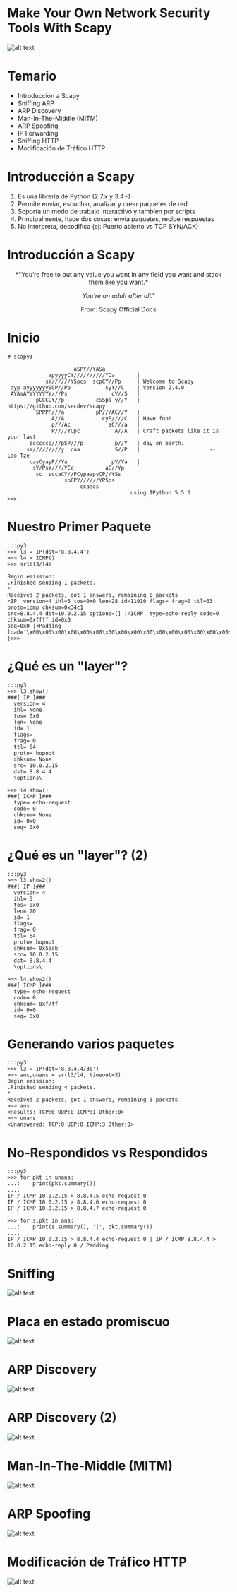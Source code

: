 # Make Your Own Network Security Tools With Scapy

![alt text](background.jpeg)

# Temario

- Introducción a Scapy
- Sniffing ARP
- ARP Discovery
- Man-In-The-Middle (MITM)
- ARP Spoofing
- IP Forwarding
- Sniffing HTTP
- Modificación de Tráfico HTTP


# Introducción a Scapy

1. Es una librería de Python (2.7.x y 3.4+)
2. Permite enviar, escuchar, analizar y crear paquetes de red
3. Soporta un modo de trabajo interactivo y tambíen por scripts
4. Principalmente, hace dos cosas: envía paquetes, recibe respuestas
5. No interpreta, decodifica (ej: Puerto abierto vs TCP SYN/ACK)

# Introducción a Scapy

<div align="center">
*"You’re free to put any value you want in any field you want and stack them like you want.*

*You’re an adult after all."*

From: Scapy Official Docs
</div>

# Inicio

    # scapy3
                                          
                         aSPY//YASa       
                 apyyyyCY//////////YCa       |
                sY//////YSpcs  scpCY//Pp     | Welcome to Scapy
     ayp ayyyyyyySCP//Pp           syY//C    | Version 2.4.0
     AYAsAYYYYYYYY///Ps              cY//S   |
             pCCCCY//p          cSSps y//Y   | https://github.com/secdev/scapy
             SPPPP///a          pP///AC//Y   |
                  A//A            cyP////C   | Have fun!
                  p///Ac            sC///a   |
                  P////YCpc           A//A   | Craft packets like it is your last
           scccccp///pSP///p          p//Y   | day on earth.
          sY/////////y  caa           S//P   |                      -- Lao-Tze
           cayCyayP//Ya              pY/Ya   |
            sY/PsY////YCc          aC//Yp 
             sc  sccaCY//PCypaapyCP//YSs  
                      spCPY//////YPSps    
                           ccaacs         
                                           using IPython 5.5.0
    >>>                                                              

# Nuestro Primer Paquete

    :::py3
    >>> l3 = IP(dst='8.8.4.4')
    >>> l4 = ICMP()
    >>> sr1(l3/l4)

    Begin emission:
    .Finished sending 1 packets.
    *
    Received 2 packets, got 1 answers, remaining 0 packets
    <IP  version=4 ihl=5 tos=0x0 len=28 id=11010 flags= frag=0 ttl=63 proto=icmp chksum=0x34c1
    src=8.8.4.4 dst=10.0.2.15 options=[] |<ICMP  type=echo-reply code=0 chksum=0xffff id=0x0 
    seq=0x0 |<Padding  load='\x00\x00\x00\x00\x00\x00\x00\x00\x00\x00\x00\x00\x00\x00\x00\x00\x00\x00' |>>>

# ¿Qué es un "layer"?

    :::py3
    >>> l3.show()
    ###[ IP ]### 
      version= 4
      ihl= None
      tos= 0x0
      len= None
      id= 1
      flags= 
      frag= 0
      ttl= 64
      proto= hopopt
      chksum= None
      src= 10.0.2.15
      dst= 8.8.4.4
      \options\

    >>> l4.show()
    ###[ ICMP ]### 
      type= echo-request
      code= 0
      chksum= None
      id= 0x0
      seq= 0x0

# ¿Qué es un "layer"? (2)

    :::py3
    >>> l3.show2()
    ###[ IP ]### 
      version= 4
      ihl= 5
      tos= 0x0
      len= 20
      id= 1
      flags= 
      frag= 0
      ttl= 64
      proto= hopopt
      chksum= 0x5ecb
      src= 10.0.2.15
      dst= 8.8.4.4
      \options\

    >>> l4.show2()
    ###[ ICMP ]### 
      type= echo-request
      code= 0
      chksum= 0xf7ff
      id= 0x0
      seq= 0x0

# Generando varios paquetes

    :::py3
    >>> l3 = IP(dst='8.8.4.4/30')
    >>> ans,unans = sr(l3/l4, timeout=3)
    Begin emission:
    .Finished sending 4 packets.
    *
    Received 2 packets, got 1 answers, remaining 3 packets
    >>> ans
    <Results: TCP:0 UDP:0 ICMP:1 Other:0>
    >>> unans
    <Unanswered: TCP:0 UDP:0 ICMP:3 Other:0>

# No-Respondidos vs Respondidos

    :::py3
    >>> for pkt in unans:
    ...:    print(pkt.summary())
    ...:    
    IP / ICMP 10.0.2.15 > 8.8.4.5 echo-request 0
    IP / ICMP 10.0.2.15 > 8.8.4.6 echo-request 0
    IP / ICMP 10.0.2.15 > 8.8.4.7 echo-request 0

    >>> for s,pkt in ans:
    ...:    print(s.summary(), '|', pkt.summary())
    ...:    
    IP / ICMP 10.0.2.15 > 8.8.4.4 echo-request 0 | IP / ICMP 8.8.4.4 > 10.0.2.15 echo-reply 0 / Padding

# Sniffing

![alt text](sniffing.jpg)

# Placa en estado promiscuo

![alt text](promiscuo.png)

# ARP Discovery

![alt text](arp-request.png)

# ARP Discovery (2)

![alt text](arp-replay.png)

# Man-In-The-Middle (MITM)

![alt text](mitm.png)

# ARP Spoofing

![alt text](arp-spoofing.jpg)

# Modificación de Tráfico HTTP

![alt text](http-manipulation.png)

